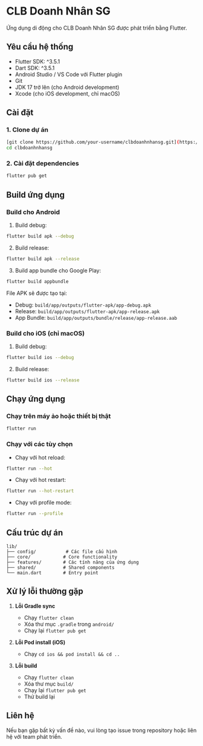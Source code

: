 # CLB Doanh Nhân SG

Ứng dụng di động cho CLB Doanh Nhân SG được phát triển bằng Flutter.

## Yêu cầu hệ thống

- Flutter SDK: ^3.5.1
- Dart SDK: ^3.5.1
- Android Studio / VS Code với Flutter plugin
- Git
- JDK 17 trở lên (cho Android development)
- Xcode (cho iOS development, chỉ macOS)

## Cài đặt

### 1. Clone dự án

```bash
[git clone https://github.com/your-username/clbdoanhnhansg.git](https://github.com/tritoan24/HOconnectBiz.git)
cd clbdoanhnhansg
```

### 2. Cài đặt dependencies

```bash
flutter pub get
```


## Build ứng dụng

### Build cho Android

1. Build debug:
```bash
flutter build apk --debug
```

2. Build release:
```bash
flutter build apk --release
```

3. Build app bundle cho Google Play:
```bash
flutter build appbundle
```

File APK sẽ được tạo tại:
- Debug: `build/app/outputs/flutter-apk/app-debug.apk`
- Release: `build/app/outputs/flutter-apk/app-release.apk`
- App Bundle: `build/app/outputs/bundle/release/app-release.aab`

### Build cho iOS (chỉ macOS)

1. Build debug:
```bash
flutter build ios --debug
```

2. Build release:
```bash
flutter build ios --release
```

## Chạy ứng dụng

### Chạy trên máy ảo hoặc thiết bị thật

```bash
flutter run
```

### Chạy với các tùy chọn

- Chạy với hot reload:
```bash
flutter run --hot
```

- Chạy với hot restart:
```bash
flutter run --hot-restart
```

- Chạy với profile mode:
```bash
flutter run --profile
```

## Cấu trúc dự án

```
lib/
├── config/           # Các file cấu hình
├── core/            # Core functionality
├── features/        # Các tính năng của ứng dụng
├── shared/          # Shared components
└── main.dart        # Entry point
```

## Xử lý lỗi thường gặp

1. **Lỗi Gradle sync**
   - Chạy `flutter clean`
   - Xóa thư mục `.gradle` trong `android/`
   - Chạy lại `flutter pub get`

2. **Lỗi Pod install (iOS)**
   - Chạy `cd ios && pod install && cd ..`

3. **Lỗi build**
   - Chạy `flutter clean`
   - Xóa thư mục `build/`
   - Chạy lại `flutter pub get`
   - Thử build lại

## Liên hệ

Nếu bạn gặp bất kỳ vấn đề nào, vui lòng tạo issue trong repository hoặc liên hệ với team phát triển.

